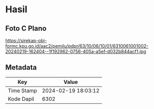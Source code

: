 # Hasil

## Foto C Plano

https://sirekap-obj-formc.kpu.go.id/aac2/pemilu/pdpr/63/10/06/10/01/6310061001002-20240219-162404--1f192962-0756-405a-a5ef-d032b844acf1.jpg


## Metadata

| Key        | Value               |
| ---------- | ------------------- |
| Time Stamp | 2024-02-19 18:03:12 |
| Kode Dapil | 6302                |



